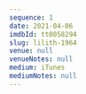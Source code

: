 ```yaml
---
sequence: 1
date: 2021-04-06
imdbId: tt0058294
slug: lilith-1964
venue: null
venueNotes: null
medium: iTunes
mediumNotes: null
---
```


